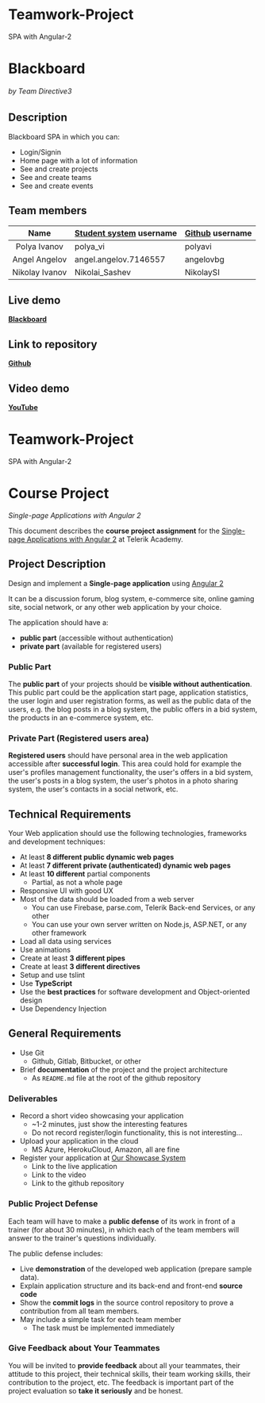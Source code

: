 # Teamwork-Project
SPA with Angular-2

# Blackboard

###### by Team Directive3

## Description
Blackboard SPA in which you can:

- Login/Signin
- Home page with a lot of information
- See and create projects
- See and create teams
- See and create events

## Team members
| Name | [Student system](https://telerikacademy.com) username | [Github](https://github.com) username|
|:----:|:-----------------------|:-----------------------------|
| Polya Ivanov | polya_vi | polyavi |
| Angel Angelov | angel.angelov.7146557 | angelovbg |
| Nikolay Ivanov | Nikolai_Sashev | NikolaySI |


## Live demo
[**Blackboard**](https://cdn.rawgit.com/Team-Directive3/Teamwork-Project/c9a07366/src/index.html)
## Link to repository
[**Github**](https://github.com/Team-Directive3)

## Video demo

[**YouTube**](https://www.youtube.com/watch?v=PaheMz4vFvI)


# Teamwork-Project
SPA with Angular-2

# Course Project
_Single-page Applications with Angular 2_

This document describes the **course project assignment** for the [Single-page Applications with Angular 2](telerikacademy.com/courses/courses/Details/391) at Telerik Academy.

## Project Description

Design and implement a **Single-page application** using [Angular 2](https://angular.io/)

It can be a discussion forum, blog system, e-commerce site, online gaming site, social network, or any other web application by your choice.

The application should have a:

- **public part** (accessible without authentication)
- **private part** (available for registered users)

### Public Part

The **public part** of your projects should be **visible without authentication**.
This public part could be the application start page, application statistics, the user login and user registration forms, as well as the public data of the users, e.g. the blog posts in a blog system, the public offers in a bid system, the products in an e-commerce system, etc.

### Private Part (Registered users area)

**Registered users** should have personal area in the web application accessible after **successful login**.
This area could hold for example the user's profiles management functionality, the user's offers in a bid system, the user's posts in a blog system, the user's photos in a photo sharing system, the user's contacts in a social network, etc.

## Technical Requirements

Your Web application should use the following technologies, frameworks and development techniques:

- At least **8 different public dynamic web pages**
- At least **7 different private (authenticated) dynamic web pages**
- At least **10 different** partial components
  - Partial, as not a whole page
- Responsive UI with good UX
- Most of the data should be loaded from a web server
  - You can use Firebase, parse.com, Telerik Back-end Services, or any other
  - You can use your own server written on Node.js, ASP.NET, or any other framework
- Load all data using services
- Use animations
- Create at least **3 different pipes**
- Create at least **3 different directives**
- Setup and use tslint
- Use **TypeScript**
- Use the **best practices** for software development and Object-oriented design
- Use Dependency Injection

##  General Requirements

- Use Git
  - Github, Gitlab, Bitbucket, or other
- Brief **documentation** of the project and the project architecture
  - As `README.md` file at the root of the github repository

### Deliverables

- Record a short video showcasing your application
  - ~1-2 minutes, just show the interesting features
  - Do not record register/login functionality, this is not interesting...
- Upload your application in the cloud
  - MS Azure, HerokuCloud, Amazon, all are fine
- Register your application at [Our Showcase System](http://best.telerikacademy.com)
  - Link to the live application
  - Link to the video
  - Link to the github repository

### Public Project Defense

Each team will have to make a **public defense** of its work in front of a trainer (for about 30 minutes), in which each of the team members will answer to the trainer's questions individually.

The public defense includes:

- Live **demonstration** of the developed web application (prepare sample data).
- Explain application structure and its back-end and front-end **source code**
- Show the **commit logs** in the source control repository to prove a contribution from all team members.
- May include a simple task for each team member
  - The task must be implemented immediately

### Give Feedback about Your Teammates

You will be invited to **provide feedback** about all your teammates, their attitude to this project, their technical skills, their team working skills, their contribution to the project, etc.
The feedback is important part of the project evaluation so **take it seriously** and be honest.


